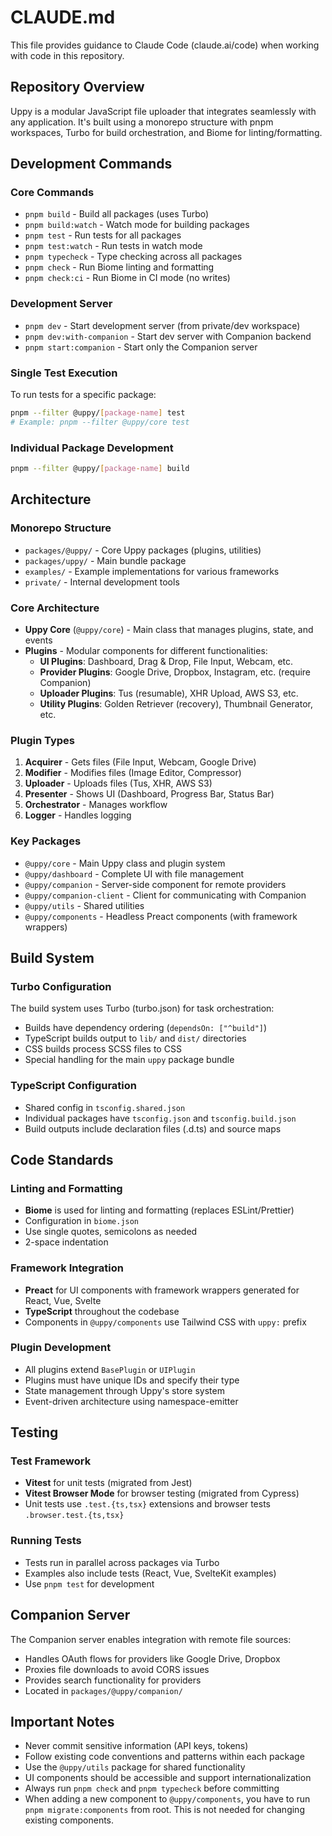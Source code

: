 # CLAUDE.md

This file provides guidance to Claude Code (claude.ai/code) when working with code in this repository.

## Repository Overview

Uppy is a modular JavaScript file uploader that integrates seamlessly with any application. It's built using a monorepo structure with pnpm workspaces, Turbo for build orchestration, and Biome for linting/formatting.

## Development Commands

### Core Commands
- `pnpm build` - Build all packages (uses Turbo)
- `pnpm build:watch` - Watch mode for building packages
- `pnpm test` - Run tests for all packages
- `pnpm test:watch` - Run tests in watch mode
- `pnpm typecheck` - Type checking across all packages
- `pnpm check` - Run Biome linting and formatting
- `pnpm check:ci` - Run Biome in CI mode (no writes)

### Development Server
- `pnpm dev` - Start development server (from private/dev workspace)
- `pnpm dev:with-companion` - Start dev server with Companion backend
- `pnpm start:companion` - Start only the Companion server

### Single Test Execution
To run tests for a specific package:
```bash
pnpm --filter @uppy/[package-name] test
# Example: pnpm --filter @uppy/core test
```

### Individual Package Development
```bash
pnpm --filter @uppy/[package-name] build
```

## Architecture

### Monorepo Structure
- `packages/@uppy/` - Core Uppy packages (plugins, utilities)
- `packages/uppy/` - Main bundle package
- `examples/` - Example implementations for various frameworks
- `private/` - Internal development tools

### Core Architecture
- **Uppy Core** (`@uppy/core`) - Main class that manages plugins, state, and events
- **Plugins** - Modular components for different functionalities:
  - **UI Plugins**: Dashboard, Drag & Drop, File Input, Webcam, etc.
  - **Provider Plugins**: Google Drive, Dropbox, Instagram, etc. (require Companion)
  - **Uploader Plugins**: Tus (resumable), XHR Upload, AWS S3, etc.
  - **Utility Plugins**: Golden Retriever (recovery), Thumbnail Generator, etc.

### Plugin Types
1. **Acquirer** - Gets files (File Input, Webcam, Google Drive)
2. **Modifier** - Modifies files (Image Editor, Compressor)
3. **Uploader** - Uploads files (Tus, XHR, AWS S3)
4. **Presenter** - Shows UI (Dashboard, Progress Bar, Status Bar)
5. **Orchestrator** - Manages workflow
6. **Logger** - Handles logging

### Key Packages
- `@uppy/core` - Main Uppy class and plugin system
- `@uppy/dashboard` - Complete UI with file management
- `@uppy/companion` - Server-side component for remote providers
- `@uppy/companion-client` - Client for communicating with Companion
- `@uppy/utils` - Shared utilities
- `@uppy/components` - Headless Preact components (with framework wrappers)

## Build System

### Turbo Configuration
The build system uses Turbo (turbo.json) for task orchestration:
- Builds have dependency ordering (`dependsOn: ["^build"]`)
- TypeScript builds output to `lib/` and `dist/` directories
- CSS builds process SCSS files to CSS
- Special handling for the main `uppy` package bundle

### TypeScript Configuration
- Shared config in `tsconfig.shared.json`
- Individual packages have `tsconfig.json` and `tsconfig.build.json`
- Build outputs include declaration files (.d.ts) and source maps

## Code Standards

### Linting and Formatting
- **Biome** is used for linting and formatting (replaces ESLint/Prettier)
- Configuration in `biome.json`
- Use single quotes, semicolons as needed
- 2-space indentation

### Framework Integration
- **Preact** for UI components with framework wrappers generated for React, Vue, Svelte
- **TypeScript** throughout the codebase
- Components in `@uppy/components` use Tailwind CSS with `uppy:` prefix

### Plugin Development
- All plugins extend `BasePlugin` or `UIPlugin`
- Plugins must have unique IDs and specify their type
- State management through Uppy's store system
- Event-driven architecture using namespace-emitter

## Testing

### Test Framework
- **Vitest** for unit tests (migrated from Jest)
- **Vitest Browser Mode** for browser testing (migrated from Cypress)
- Unit tests use `.test.{ts,tsx}` extensions and browser tests `.browser.test.{ts,tsx}`

### Running Tests
- Tests run in parallel across packages via Turbo
- Examples also include tests (React, Vue, SvelteKit examples)
- Use `pnpm test` for development

## Companion Server

The Companion server enables integration with remote file sources:
- Handles OAuth flows for providers like Google Drive, Dropbox
- Proxies file downloads to avoid CORS issues
- Provides search functionality for providers
- Located in `packages/@uppy/companion/`

## Important Notes

- Never commit sensitive information (API keys, tokens)
- Follow existing code conventions and patterns within each package
- Use the `@uppy/utils` package for shared functionality
- UI components should be accessible and support internationalization
- Always run `pnpm check` and `pnpm typecheck` before committing
- When adding a new component to `@uppy/components`, you have to run `pnpm migrate:components` from root.
  This is not needed for changing existing components.
